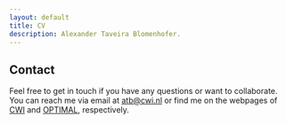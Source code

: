 ```yaml
---
layout: default
title: CV
description: Alexander Taveira Blomenhofer. 
---
```


## Contact

Feel free to get in touch if you have any questions or want to collaborate. You can reach me via email at [atb@cwi.nl](mailto:atb@cwi.nl) or find me on the webpages of [CWI](https://www.cwi.nl/en/people/filipe-alexander-taveira-blomenhofer/) and [OPTIMAL](https://optimal.uva.nl/consortium-researchers/post-doctoral-researchers/post-doctoral-researchers.html#Dr-Alexander-Taveira-Blomenhofer--CWI), respectively.
